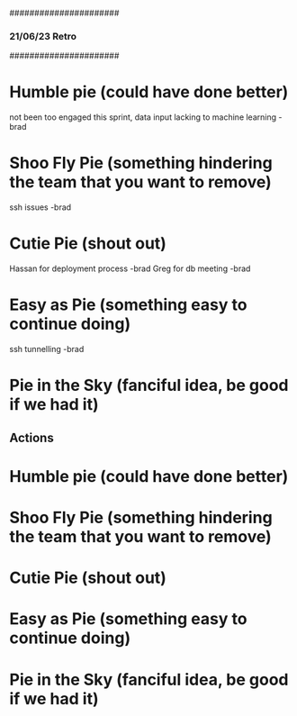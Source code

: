 ######################
### 21/06/23 Retro ###
######################

# Humble pie (could have done better)
not been too engaged this sprint, data input lacking to machine learning -brad

# Shoo Fly Pie (something hindering the team that you want to remove)
ssh issues -brad

# Cutie Pie (shout out)
Hassan for deployment process -brad
Greg for db meeting -brad

# Easy as Pie (something easy to continue doing)
ssh tunnelling -brad

# Pie in the Sky (fanciful idea, be good if we had it)


## Actions







# Humble pie (could have done better)
# Shoo Fly Pie (something hindering the team that you want to remove)
# Cutie Pie (shout out)
# Easy as Pie (something easy to continue doing)
# Pie in the Sky (fanciful idea, be good if we had it)
